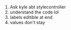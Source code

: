 1. Ask kyle abt stylecontroller
2. understand the code lol
3. labels editible at end
4. values don't stay
